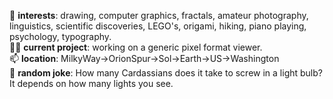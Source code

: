 👋 **interests**: drawing, computer graphics, fractals, amateur photography, linguistics, scientific discoveries, LEGO's, origami, hiking, piano playing, psychology, typography.  
👨‍💻 **current project**: working on a generic pixel format viewer.  
📫 **location**: MilkyWay->OrionSpur->Sol->Earth->US->Washington  
💬 **random joke**: How many Cardassians does it take to screw in a light bulb? It depends on how many lights you see.  
